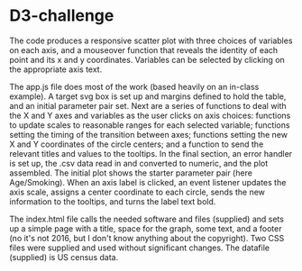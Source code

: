 # D3-challenge
The code produces a responsive scatter plot with three choices of variables on each axis, and a mouseover function that reveals the identity of each point and its x and y coordinates. Variables can be selected by clicking on the appropriate axis text.

The app.js file does most of the work (based heavily on an in-class example). A target svg box is set up and margins defined to hold the table, and an initial parameter pair set. Next are a series of functions to deal with the X and Y axes and variables as the user clicks on axis choices: functions to update scales to reasonable ranges for each selected variable; functions setting the timing of the transition between axes; functions setting the new X and Y coordinates of the circle centers; and a function to send the relevant titles and values to the tooltips. In the final section, an error handler is set up, the .csv data read in and converted to numeric, and the plot assembled. The initial plot shows the starter parameter pair (here Age/Smoking). When an axis label is clicked, an event listener updates the axis scale, assigns a center coordinate to each circle, sends the new information to the tooltips, and turns the label text bold.

The index.html file calls the needed software and files (supplied) and sets up a simple page with a title, space for the graph, some text, and a footer (no it's not 2016, but I don't know anything about the copyright). Two CSS files were supplied and used without significant changes. The datafile (supplied) is US census data. 
